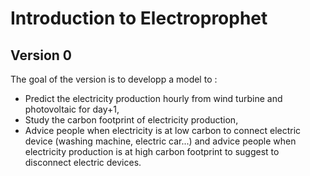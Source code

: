 # Introduction to Electroprophet

## Version 0

The goal of the version is to developp a model to :

- Predict the electricity production hourly from wind turbine and photovoltaic for day+1,
- Study the carbon footprint of electricity production,
- Advice people when electricity is at low carbon to connect electric device (washing machine, electric car...) and advice people when electricity production is at high carbon footprint to suggest to disconnect electric devices.
